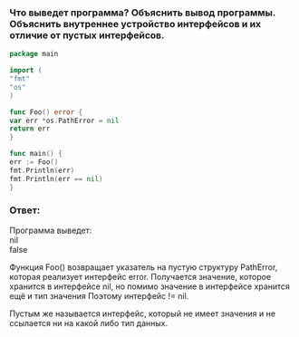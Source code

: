 ### Что выведет программа? Объяснить вывод программы. Объяснить внутреннее устройство интерфейсов и их отличие от пустых интерфейсов.

```go
package main

import (
"fmt"
"os"
)

func Foo() error {
var err *os.PathError = nil
return err
}

func main() {
err := Foo()
fmt.Println(err)
fmt.Println(err == nil)
}
```

### Ответ:
Программа выведет:\
nil\
false

Функция Foo() возвращает указатель на пустую структуру PathError, которая реализует интерфейс error. Получается значение, которое хранится в интерфейсе nil, но помимо значение в интерфейсе хранится ещё и тип значения
Поэтому интерфейс != nil.

Пустым же называется интерфейс, который не имеет значения и не ссылается ни на какой либо тип данных.

